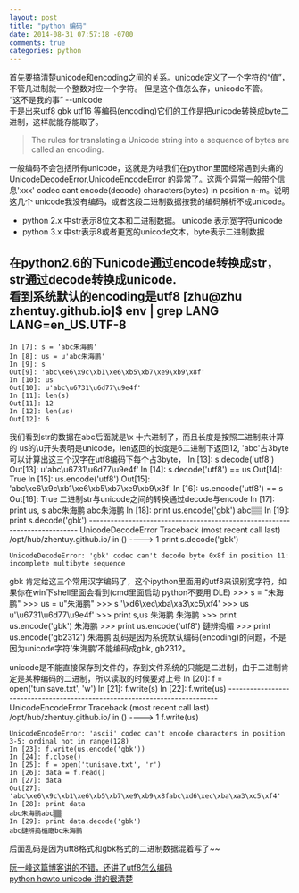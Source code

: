 ```yaml
---
layout: post
title: "python 编码"
date: 2014-08-31 07:57:18 -0700
comments: true
categories: python
---
```

首先要搞清楚unicode和encoding之间的关系。unicode定义了一个字符的“值”，不管几进制就一个整数对应一个字符。
但是这个值怎么存，unicode不管。  
“这不是我的事” --unicode  
于是出来utf8 gbk utf16 等编码(encoding)它们的工作是把unicode转换成byte二进制，这样就能存能取了。

> The rules for translating a Unicode string into a sequence of bytes are called an encoding.

一般编码不会包括所有unicode，这就是为啥我们在python里面经常遇到头痛的UnicodeDecodeError,UnicodeEncodeError
的异常了。这两个异常一般带个信息'xxx' codec cant encode(decode) characters(bytes) in position n-m。说明这几个
unicode我没有编码，或者这段二进制数据按我的编码解析不成unicode。

* python 2.x 中str表示8位文本和二进制数据。 unicode 表示宽字符unicode
* python 3.x 中str表示8或者更宽的unicode文本，byte表示二进制数据

在python2.6的下unicode通过encode转换成str，str通过decode转换成unicode.  
看到系统默认的encoding是utf8
    [zhu@zhu zhentuy.github.io]$ env | grep LANG
    LANG=en_US.UTF-8
-----

    In [7]: s = 'abc朱海鹏' 
    In [8]: us = u'abc朱海鹏'
    In [9]: s
    Out[9]: 'abc\xe6\x9c\xb1\xe6\xb5\xb7\xe9\xb9\x8f'
    In [10]: us
    Out[10]: u'abc\u6731\u6d77\u9e4f'
    In [11]: len(s)
    Out[11]: 12
    In [12]: len(us)
    Out[12]: 6
我们看到str的数据在abc后面就是\x 十六进制了，而且长度是按照二进制来计算的
us的\u开头表明是unicode，len返回的长度是6二进制下返回12, 'abc'占3byte 
可以计算出这三个汉字在utf8编码下每个占3byte，
    In [13]: s.decode('utf8')
    Out[13]: u'abc\u6731\u6d77\u9e4f'
    In [14]: s.decode('utf8') == us
    Out[14]: True
    In [15]: us.encode('utf8')
    Out[15]: 'abc\xe6\x9c\xb1\xe6\xb5\xb7\xe9\xb9\x8f'
    In [16]: us.encode('utf8') == s
    Out[16]: True
二进制str与unicode之间的转换通过decode与encode
    In [17]: print us, s
    abc朱海鹏 abc朱海鹏
    In [18]: print us.encode('gbk')
    abc▒▒
    In [19]: print s.decode('gbk')
    ---------------------------------------------------------------------------
    UnicodeDecodeError                        Traceback (most recent call last)
    /opt/hub/zhentuy.github.io/<ipython-input-19-a2cf99eaf4f2> in <module>()
    ----> 1 print s.decode('gbk')

    UnicodeDecodeError: 'gbk' codec can't decode byte 0x8f in position 11: incomplete multibyte sequence
gbk 肯定给这三个常用汉字编码了，这个ipython里面用的utf8来识别宽字符，如果你在win下shell里面会看到(cmd里面启动
python不要用IDLE)
    >>> s = "朱海鹏"
    >>> us = u"朱海鹏"
    >>> s
    '\xd6\xec\xba\xa3\xc5\xf4'
    >>> us
    u'\u6731\u6d77\u9e4f'
    >>> print s,us
    朱海鹏 朱海鹏
    >>> print us.encode('gbk')
    朱海鹏
    >>> print us.encode('utf8')
    鏈辨捣楣
    >>> print us.encode('gb2312')
    朱海鹏
乱码是因为系统默认编码(encoding)的问题，不是因为unicode字符‘朱海鹏’不能编码成gbk, gb2312。

unicode是不能直接保存到文件的，存到文件系统的只能是二进制，由于二进制肯定是某种编码的二进制，所以读取的时候要对上号
    In [20]: f = open('tunisave.txt', 'w')
    In [21]: f.write(s)
    In [22]: f.write(us)
    ---------------------------------------------------------------------------
    UnicodeEncodeError                        Traceback (most recent call last)
    /opt/hub/zhentuy.github.io/<ipython-input-22-a2427ff060ce> in <module>()
    ----> 1 f.write(us)

    UnicodeEncodeError: 'ascii' codec can't encode characters in position 3-5: ordinal not in range(128)
    In [23]: f.write(us.encode('gbk'))
    In [24]: f.close()
    In [25]: f = open('tunisave.txt', 'r')
    In [26]: data = f.read()
    In [27]: data
    Out[27]: 'abc\xe6\x9c\xb1\xe6\xb5\xb7\xe9\xb9\x8fabc\xd6\xec\xba\xa3\xc5\xf4'
    In [28]: print data
    abc朱海鹏abc▒▒
    In [29]: print data.decode('gbk')
    abc鏈辨捣楣廰bc朱海鹏
后面乱码是因为uft8格式和gbk格式的二进制数据混着写了~~

[阮一峰这篇博客讲的不错，还讲了utf8怎么编码](http://www.ruanyifeng.com/blog/2007/10/ascii_unicode_and_utf-8.html)  
[python howto unicode 讲的很清楚](https://docs.python.org/2/howto/unicode.html)

